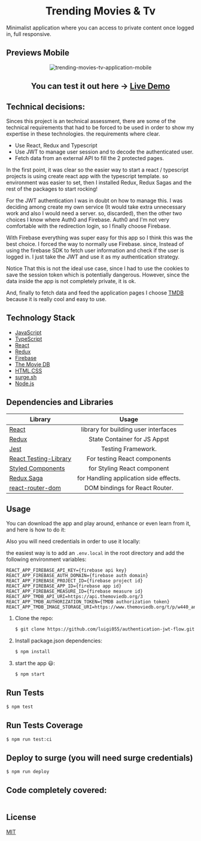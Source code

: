 <h1 align="center">Trending Movies & Tv</h1>

Minimalist application where you can access to private content once logged in, full responsive.

## Previews Mobile

<p align="center">
<img src="https://i.imgur.com/Yqtuk3w.png"
  alt="trending-movies-tv-application-mobile"
  >
</p>

<h2 align="center">You can test it out here -> <a  href="https://trending-movies-tv.surge.sh/">Live Demo</a></h2>

## Technical decisions:

Sinces this project is an technical assessment, there are some of the technical requirements that had to be forced to be used in order to show my expertise in these technologies. the requirements where clear.

- Use React, Redux and Typescript
- Use JWT to manage user session and to decode the authenticated user.
- Fetch data from an external API to fill the 2 protected pages.

In the first point, it was clear so the easier way to start a react / typescript projects is using create react app with the typescript template. so environment was easier to set, then I installed Redux, Redux Sagas and the rest of the packages to start rocking!

For the JWT authentication I was in doubt on how to manage this. I was deciding among create my own service (It would take extra unnecessary work and also I would need a server. so, discarded), then the other two choices I know where Auth0 and Firebase. Auth0 and I'm not very comfortable with the redirection login, so I finally choose Firebase.

With Firebase everything was super easy for this app so I think this was the best choice. I forced the way to normally use Firebase. since, Instead of using the firebase SDK to fetch user information and check if the user is logged in. I just take the JWT and use it as my authentication strategy.

Notice That this is not the ideal use case, since I had to use the cookies to save the session token which is potentially dangerous. However, since the data inside the app is not completely private, it is ok.

And, finally to fetch data and feed the application pages I choose [TMDB](https://www.themoviedb.org/) because it is really cool and easy to use.

## Technology Stack

- [JavaScript](https://en.wikipedia.org/wiki/JavaScript)
- [TypeScript](https://www.typescriptlang.org/)
- [React](https://reactjs.org/)
- [Redux](https://redux.js.org/)
- [Firebase](https://firebase.google.com/?hl=es)
- [The Movie DB](https://www.themoviedb.org/)
- [HTML,CSS](<https://en.wikipedia.org/wiki/HTML#:~:text=Hypertext%20Markup%20Language%20(HTML)%20is,scripting%20languages%20such%20as%20JavaScript>)
- [surge.sh](https://surge.sh/)
- [Node.js](https://nodejs.org/en/)

## Dependencies and Libraries

| Library                                                                               |                 Usage                  |
| ------------------------------------------------------------------------------------- | :------------------------------------: |
| [React](https://reactjs.org)                                                          |  library for building user interfaces  |
| [Redux](https://redux.js.org/)                                                        |      State Container for JS Appst      |
| [Jest](https://jestjs.io/)                                                            |           Testing Framework.           |
| [React Testing-Library](https://testing-library.com/docs/react-testing-library/intro) |      For testing React components      |
| [Styled Components](https://styled-components.com/)                                   |      for Styling React component       |
| [Redux Saga](https://redux-saga.js.org/)                                              | for Handling application side effects. |
| [react-router-dom](https://www.npmjs.com/package/react-router-dom)                    |     DOM bindings for React Router.     |

## Usage

You can download the app and play around, enhance or even learn from it, and here is how to do it:

Also you will need credentials in order to use it locally:

the easiest way is to add an `.env.local` in the root directory and add the following environment variables:

```
REACT_APP_FIREBASE_API_KEY={firebase api key}
REACT_APP_FIREBASE_AUTH_DOMAIN={firebase auth domain}
REACT_APP_FIREBASE_PROJECT_ID={firebase project id}
REACT_APP_FIREBASE_APP_ID={firebase app id}
REACT_APP_FIREBASE_MEASURE_ID={firebase measure id}
REACT_APP_TMDB_API_URI=https://api.themoviedb.org/3
REACT_APP_TMDB_AUTHORIZATION_TOKEN={TMDB authorization token}
REACT_APP_TMDB_IMAGE_STORAGE_URI=https://www.themoviedb.org/t/p/w440_and_h660_face
```

1.  Clone the repo:

    ```sh
    $ git clone https://github.com/luigi055/authentication-jwt-flow.git
    ```

2.  Install package.json dependencies:

    ```sh
    $ npm install
    ```

3.  start the app 😃:

    ```sh
    $ npm start
    ```

## Run Tests

```sh
$ npm test
```

## Run Tests Coverage

```sh
$ npm run test:ci
```

## Deploy to surge (you will need surge credentials)

```sh
$ npm run deploy
```

## Code completely covered:

<img src="https://i.imgur.com/m6tKx9D.png"
alt="" />

## License

[MIT](https://choosealicense.com/licenses/mit/)
